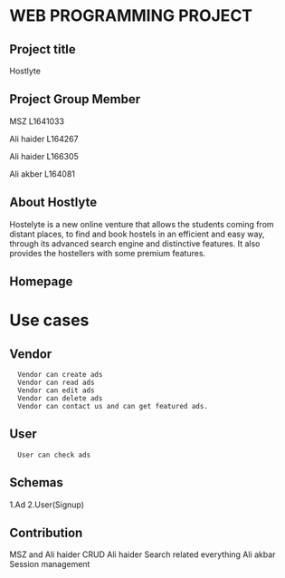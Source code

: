 # WEB PROGRAMMING PROJECT
## Project title

  Hostlyte 
  
## Project Group Member

  MSZ L1641033
   
  Ali haider L164267  
   
  Ali haider L166305
   
  Ali akber  L164081
  
## About Hostlyte
   Hostelyte is a new online venture that allows the students coming from distant places, to find and book hostels in an efficient and easy way, through its advanced search engine and distinctive features. It also provides the hostellers with some premium features.

## Homepage 
# Use cases
  ## Vendor
      Vendor can create ads 
      Vendor can read ads
      Vendor can edit ads
      Vendor can delete ads
      Vendor can contact us and can get featured ads.
  ## User
      User can check ads   
## Schemas
  1.Ad
  2.User(Signup)
  
## Contribution 
  MSZ and Ali haider 
  CRUD
  Ali haider 
   Search related everything
  Ali akbar
  Session management
